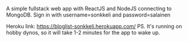 A simple fullstack web app with ReactJS and NodeJS connecting to MongoDB.
Sign in with username=sonkkeli and password=salainen

Heroku link: https://bloglist-sonkkeli.herokuapp.com/
PS. It's running on hobby dynos, so it will take 1-2 minutes for the app to wake up.
